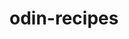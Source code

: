 # odin-recipes
<!-- Hello this is just a special practice project from the TOP communinity. 
They want me to currently specify what to expect in the future of this project. Sure,
at the end of this I expect to have a functioning barebones website everyone can see. 
Please mind the cringe, thanks. -->